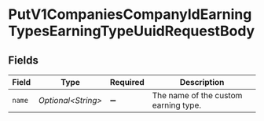 # PutV1CompaniesCompanyIdEarningTypesEarningTypeUuidRequestBody


## Fields

| Field                                | Type                                 | Required                             | Description                          |
| ------------------------------------ | ------------------------------------ | ------------------------------------ | ------------------------------------ |
| `name`                               | *Optional\<String>*                  | :heavy_minus_sign:                   | The name of the custom earning type. |